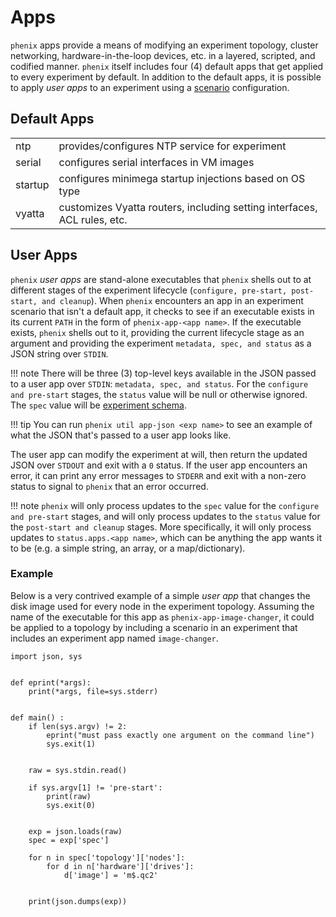 # Apps

`phenix` apps provide a means of modifying an experiment topology, cluster
networking, hardware-in-the-loop devices, etc. in a layered, scripted, and
codified manner. `phenix` itself includes four (4) default apps that get applied
to every experiment by default. In addition to the default apps, it is possible
to apply _user apps_ to an experiment using a
[scenario](/configuration/#scenario) configuration.

## Default Apps

|         |                                                                          |
|---------|--------------------------------------------------------------------------|
| ntp     | provides/configures NTP service for experiment                           |
| serial  | configures serial interfaces in VM images                                |
| startup | configures minimega startup injections based on OS type                  |
| vyatta  | customizes Vyatta routers, including setting interfaces, ACL rules, etc. |

## User Apps

`phenix` _user apps_ are stand-alone executables that `phenix` shells out to at
different stages of the experiment lifecycle (`configure, pre-start, post-start,
and cleanup`). When `phenix` encounters an app in an experiment scenario that
isn't a default app, it checks to see if an executable exists in its current
`PATH` in the form of `phenix-app-<app name>`. If the executable exists,
`phenix` shells out to it, providing the current lifecycle stage as an argument
and providing the experiment `metadata, spec, and status` as a JSON string over
`STDIN`.

!!! note
    There will be three (3) top-level keys available in the JSON passed to a
    user app over `STDIN`: `metadata, spec, and status`. For the `configure and
    pre-start` stages, the `status` value will be null or otherwise ignored. The
    `spec` value will be [experiment schema](/schema/#experiment-schema).

!!! tip
    You can run `phenix util app-json <exp name>` to see an example of what the
    JSON that's passed to a user app looks like.

The user app can modify the experiment at will, then return the updated
JSON over `STDOUT` and exit with a `0` status. If the user app encounters an
error, it can print any error messages to `STDERR` and exit with a non-zero
status to signal to `phenix` that an error occurred.

!!! note
    `phenix` will only process updates to the `spec` value for the `configure
    and pre-start` stages, and will only process updates to the `status` value
    for the `post-start and cleanup` stages. More specifically, it will only
    process updates to `status.apps.<app name>`, which can be anything the app
    wants it to be (e.g. a simple string, an array, or a map/dictionary).

### Example

Below is a very contrived example of a simple _user app_ that changes the disk
image used for every node in the experiment topology. Assuming the name of the
executable for this app as `phenix-app-image-changer`, it could be applied to a
topology by including a scenario in an experiment that includes an experiment
app named `image-changer`.

```
import json, sys


def eprint(*args):
    print(*args, file=sys.stderr)


def main() :
    if len(sys.argv) != 2:
        eprint("must pass exactly one argument on the command line")
        sys.exit(1)


    raw = sys.stdin.read()

    if sys.argv[1] != 'pre-start':
        print(raw)
        sys.exit(0)


    exp = json.loads(raw)
    spec = exp['spec']

    for n in spec['topology']['nodes']:
        for d in n['hardware']['drives']:
            d['image'] = 'm$.qc2'


    print(json.dumps(exp))
```
